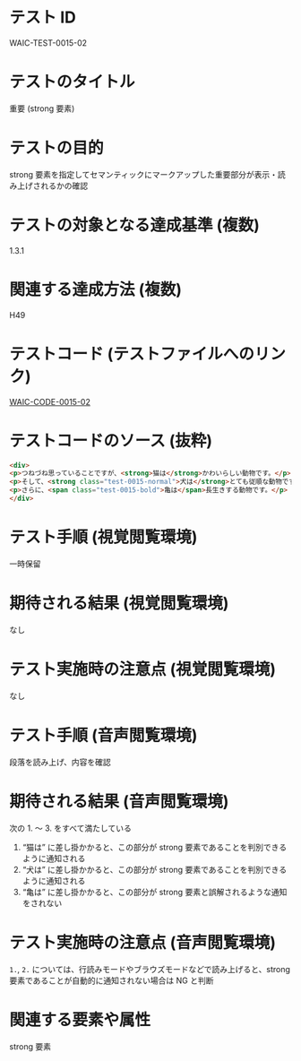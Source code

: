 # テスト ID

WAIC-TEST-0015-02

# テストのタイトル

重要 (strong 要素)

# テストの目的

strong 要素を指定してセマンティックにマークアップした重要部分が表示・読み上げされるかの確認

# テストの対象となる達成基準 (複数)

1.3.1

# 関連する達成方法 (複数)

H49

# テストコード (テストファイルへのリンク)

[WAIC-CODE-0015-02](https://waic.github.io/as_test/WAIC-CODE/WAIC-CODE-0015-02.html)

# テストコードのソース (抜粋)

```html
<div>
<p>つねづね思っていることですが、<strong>猫は</strong>かわいらしい動物です。</p>
<p>そして、<strong class="test-0015-normal">犬は</strong>とても従順な動物です。</p>
<p>さらに、<span class="test-0015-bold">亀は</span>長生きする動物です。</p>
</div>

```

# テスト手順 (視覚閲覧環境)

一時保留

# 期待される結果 (視覚閲覧環境)

なし

# テスト実施時の注意点 (視覚閲覧環境)

なし

# テスト手順 (音声閲覧環境)

段落を読み上げ、内容を確認

# 期待される結果 (音声閲覧環境)

次の 1. 〜 3. をすべて満たしている

1. “猫は” に差し掛かかると、この部分が strong 要素であることを判別できるように通知される
2. “犬は” に差し掛かかると、この部分が strong 要素であることを判別できるように通知される
3. “亀は” に差し掛かかると、この部分が strong 要素と誤解されるような通知をされない

# テスト実施時の注意点 (音声閲覧環境)

`1.`, `2.` については、行読みモードやブラウズモードなどで読み上げると、strong 要素であることが自動的に通知されない場合は NG と判断

# 関連する要素や属性

strong 要素
